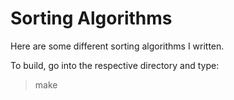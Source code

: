 # Sorting Algorithms

Here are some different sorting algorithms I written.

To build, go into the respective directory and type:

> make
